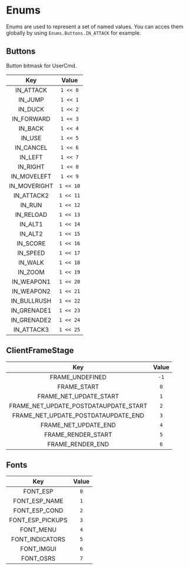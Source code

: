 # Enums

Enums are used to represent a set of named values.
You can acces them globally by using `Enums.Buttons.IN_ATTACK` for example.

## Buttons

Button bitmask for UserCmd.

| Key | Value |
| :-: | :-: |
| IN_ATTACK | `1 << 0` |
| IN_JUMP | `1 << 1` |
| IN_DUCK | `1 << 2` |
| IN_FORWARD | `1 << 3` |
| IN_BACK | `1 << 4` |
| IN_USE | `1 << 5` |
| IN_CANCEL | `1 << 6` |
| IN_LEFT | `1 << 7` |
| IN_RIGHT | `1 << 8` |
| IN_MOVELEFT | `1 << 9` |
| IN_MOVERIGHT | `1 << 10` |
| IN_ATTACK2 | `1 << 11` |
| IN_RUN | `1 << 12` |
| IN_RELOAD | `1 << 13` |
| IN_ALT1 | `1 << 14` |
| IN_ALT2 | `1 << 15` |
| IN_SCORE | `1 << 16` |
| IN_SPEED | `1 << 17` |
| IN_WALK | `1 << 18` |
| IN_ZOOM | `1 << 19` |
| IN_WEAPON1 | `1 << 20` |
| IN_WEAPON2 | `1 << 21` |
| IN_BULLRUSH | `1 << 22` |
| IN_GRENADE1 | `1 << 23` |
| IN_GRENADE2 | `1 << 24` |
| IN_ATTACK3 | `1 << 25` |

## ClientFrameStage

| Key | Value |
| :-: | :-: |
| FRAME_UNDEFINED | `-1` |
| FRAME_START | `0` |
| FRAME_NET_UPDATE_START | `1` |
| FRAME_NET_UPDATE_POSTDATAUPDATE_START | `2` |
| FRAME_NET_UPDATE_POSTDATAUPDATE_END | `3` |
| FRAME_NET_UPDATE_END | `4` |
| FRAME_RENDER_START | `5` |
| FRAME_RENDER_END | `6` |

## Fonts

| Key | Value |
| :-: | :-: |
| FONT_ESP | `0` |
| FONT_ESP_NAME | `1` |
| FONT_ESP_COND | `2` |
| FONT_ESP_PICKUPS | `3` |
| FONT_MENU | `4` |
| FONT_INDICATORS | `5` |
| FONT_IMGUI | `6` |
| FONT_OSRS | `7` |
